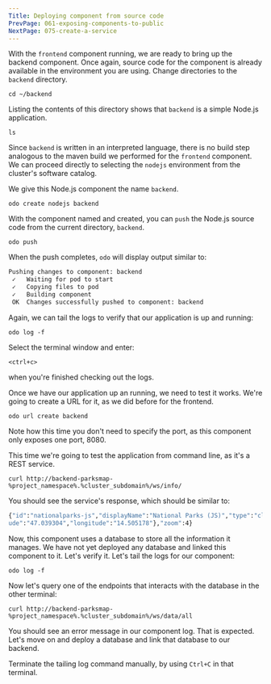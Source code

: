 ```yaml
---
Title: Deploying component from source code
PrevPage: 061-exposing-components-to-public
NextPage: 075-create-a-service
---
```


With the ``frontend`` component running, we are ready to bring up the backend component. Once again, source code for the component is already available in the environment you are using. Change directories to the ``backend`` directory.

```execute-1
cd ~/backend
```

Listing the contents of this directory shows that ``backend`` is a simple Node.js application.

```execute-1
ls
```

Since ``backend`` is written in an interpreted language, there is no build step analogous to the maven build we performed for the ``frontend`` component. We can proceed directly to selecting the ``nodejs`` environment from the cluster's software catalog.

We give this Node.js component the name ``backend``.

```execute-1
odo create nodejs backend
```

With the component named and created, you can ``push`` the Node.js source code from the current directory, ``backend``.

```execute-1
odo push
```

When the push completes, ``odo`` will display output similar to:

```bash
Pushing changes to component: backend
 ✓   Waiting for pod to start
 ✓   Copying files to pod
 ✓   Building component
 OK  Changes successfully pushed to component: backend
```

Again, we can tail the logs to verify that our application is up and running:

```execute-1
odo log -f
```

Select the terminal window and enter:

```execute-1
<ctrl+c>
```

when you're finished checking out the logs.

Once we have our application up an running, we need to test it works. We're going to create a URL for it, as we did before for the frontend.

```execute-1
odo url create backend
```

Note how this time you don't need to specify the port, as this component only exposes one port, 8080.

This time we're going to test the application from command line, as it's a REST service.

```execute-2
curl http://backend-parksmap-%project_namespace%.%cluster_subdomain%/ws/info/
```

You should see the service's response, which should be similar to:

```bash
{"id":"nationalparks-js","displayName":"National Parks (JS)","type":"cluster","center":{"latit
ude":"47.039304","longitude":"14.505178"},"zoom":4}
```

Now, this component uses a database to store all the information it manages. We have not yet deployed any database and linked this component to it. Let's verify it. Let's tail the logs for our component:

```execute-1
odo log -f
```

Now let's query one of the endpoints that interacts with the database in the other terminal:

```execute-2
curl http://backend-parksmap-%project_namespace%.%cluster_subdomain%/ws/data/all
```

You should see an error message in our component log. That is expected. Let's move on and deploy a database and link that database to our backend.

Terminate the tailing log command manually, by using `Ctrl+C` in that terminal.
